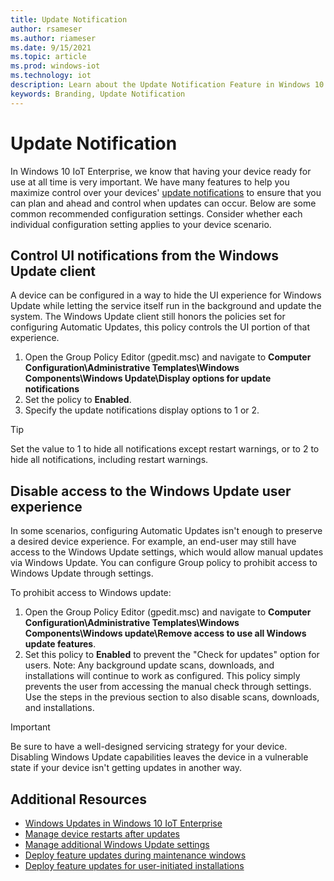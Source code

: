 ```yaml
---
title: Update Notification
author: rsameser
ms.author: riameser
ms.date: 9/15/2021
ms.topic: article
ms.prod: windows-iot
ms.technology: iot
description: Learn about the Update Notification Feature in Windows 10 IoT Enterprise.
keywords: Branding, Update Notification
---
```

# Update Notification
In Windows 10 IoT Enterprise, we know that having your device ready for use at all time is very important. We have many features to help you maximize control over your devices' [update notifications](/windows/deployment/update/waas-wu-settings#remove-access-to-use-all-windows-update-features) to ensure that you can plan and ahead and control when updates can occur. Below are some common recommended configuration settings. Consider whether each individual configuration setting applies to your device scenario.

## Control UI notifications from the Windows Update client
A device can be configured in a way to hide the UI experience for Windows Update while letting the service itself run in the background and update the system. The Windows Update client still honors the policies set for configuring Automatic Updates, this policy controls the UI portion of that experience.

1. Open the Group Policy Editor (gpedit.msc) and navigate to **Computer Configuration\Administrative Templates\Windows Components\Windows Update\Display options for update notifications**
2. Set the policy to **Enabled**.
3. Specify the update notifications display options to 1 or 2.

> [!TIP]
>
> Set the value to 1 to hide all notifications except restart warnings, or to 2 to hide all notifications, including restart warnings.


## Disable access to the Windows Update user experience
In some scenarios, configuring Automatic Updates isn't enough to preserve a desired device experience. For example, an end-user may still have access to the Windows Update settings, which would allow manual updates via Windows Update. You can configure Group policy to prohibit access to Windows Update through settings.

To prohibit access to Windows update:
1. Open the Group Policy Editor (gpedit.msc) and navigate to **Computer Configuration\Administrative Templates\Windows Components\Windows update\Remove access to use all Windows update features**.
2. Set this policy to **Enabled** to prevent the "Check for updates" option for users. Note: Any background update scans, downloads, and installations will continue to work as configured. This policy simply prevents the user from accessing the manual check through settings. Use the steps in the previous section to also disable scans, downloads, and installations.

> [!IMPORTANT]
>
> Be sure to have a well-designed servicing strategy for your device. Disabling Windows Update capabilities leaves the device in a vulnerable state if your device isn't getting updates in another way.


## Additional Resources
* [Windows Updates in Windows 10 IoT Enterprise](../OS-Features/Updates.md)
* [Manage device restarts after updates](/windows/deployment/update/waas-restart)
* [Manage additional Windows Update settings](/windows/deployment/update/waas-wu-settings)
* [Deploy feature updates during maintenance windows](/windows/deployment/update/feature-update-maintenance-window)
* [Deploy feature updates for user-initiated installations](/windows/deployment/update/feature-update-user-install)
